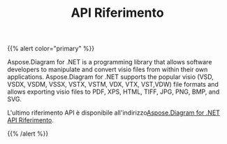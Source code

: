 ﻿---
title: API Riferimento
type: docs
weight: 70
url: /it/net/api-reference/
---
{{% alert color="primary" %}} 

Aspose.Diagram for .NET is a programming library that allows software developers to manipulate and convert visio files from within their own applications. Aspose.Diagram for .NET supports the popular visio (VSD, VSDX, VSDM, VSSX, VSTX, VSTM, VDX, VTX, VST,VDW) file formats and allows exporting visio files to PDF, XPS, HTML, TIFF, JPG, PNG, BMP, and SVG.

 L'ultimo riferimento API è disponibile all'indirizzo[Aspose.Diagram for .NET API Riferimento](https://reference.aspose.com/diagram/net).

{{% /alert %}}
